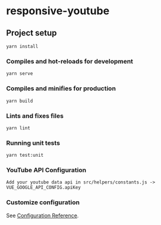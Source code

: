 # responsive-youtube

## Project setup
```
yarn install
```

### Compiles and hot-reloads for development
```
yarn serve
```

### Compiles and minifies for production
```
yarn build
```

### Lints and fixes files
```
yarn lint
```

### Running unit tests
```
yarn test:unit
```

### YouTube API Configuration
```
Add your youtube data api in src/helpers/constants.js ->  VUE_GOOGLE_API_CONFIG.apiKey
```

### Customize configuration
See [Configuration Reference](https://cli.vuejs.org/config/).

